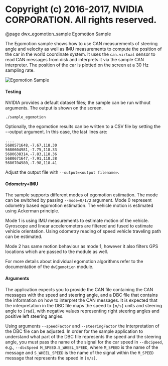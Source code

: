 # Copyright (c) 2016-2017, NVIDIA CORPORATION.  All rights reserved.

@page dwx_egomotion_sample Egomotion Sample

The Egomotion sample shows how to use CAN measurements of steering
angle and velocity as well as IMU measurements to compute the position of the car 
in the world coordinate system. It uses the `can.virtual` sensor to read CAN messages 
from disk and interprets it via the sample CAN interpreter. 
The position of the car is plotted on the screen at a 30 Hz sampling rate.

![Egomotion Sample](sample_egomotion.png)

#### Testing

NVIDIA provides a default dataset files; the sample can be run without
arguments. The output is shown on the screen.

    ./sample_egomotion

Optionally, the egomotion results can be written to a CSV file by
setting the --output argument. In this case, the last lines are:

    ....
    5680571648,-7.67,118.30
    5680604981,-7.75,118.33
    5680638314,-7.83,118.36
    5680671647,-7.91,118.38
    5680704980,-7.98,118.41


Adjust the output file with `--output=<output filename>`.

#### Odometry+IMU
The sample supports different modes of egomotion estimation. The mode can be switched
by passing `--mode=0/1/2` argument. Mode 0 represent odometry based egomotion 
estimation. The vehicle motion is estimated using Ackerman principle. 

Mode 1 is using IMU measurements to estimate motion of the vehicle. Gyroscope
and linear accelerometers are filtered and fused to estimate vehicle orientation.
Using odometry reading of speed vehicle traveling path can be estimated.

Mode 2 has same motion behaviour as mode 1, however it also filters GPS
locations which are passed to the module as well. 

For more details about individual egomotion algorithms refer to
the documentation of the `dwEgomotion` module.


#### Arguments
The application expects you to provide the CAN file containing the CAN messages
with the speed and steering angle, and a DBC file that contains the information on how to
interpret the CAN messages. It is expected that the interpretation in the DBC
file maps the speed to `[m/s]` units and steering angle to `[rad]`, with
negative values representing right steering angles and positive left steering
angles.

Using arguments `--speedFactor` and `--steeringFactor` the interpretation of the
DBC file can be adjusted. In order for the sample application to understand what
part of the DBC file represents the speed and the steering angle, you must
pass the name of the signal for the car speed in `--dbcSpeed`, e.g., `--dbcSpeed
M_SPEED.S_WHEEL_SPEED`, where `M_SPEED` is the name of the message and
`S_WHEEL_SPEED` is the name of the signal within the `M_SPEED` message that
represents the speed in `[m/s]`.


